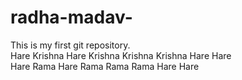 # radha-madav-
This is my first git repository.
<br>
Hare Krishna Hare Krishna Krishna Krishna Hare Hare
<br>
Hare Rama Hare Rama Rama Rama Hare Hare
